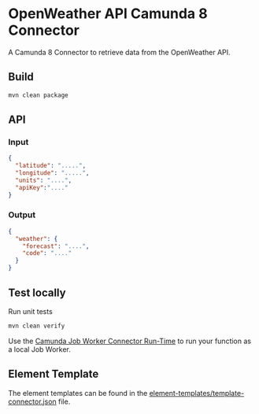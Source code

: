 # OpenWeather API Camunda 8 Connector

A Camunda 8 Connector to retrieve data from the OpenWeather API.

## Build

```bash
mvn clean package
```

## API

### Input

```json
{
  "latitude": ".....",
  "longitude": ".....",
  "units": "....",
  "apiKey":"...."
}
```

### Output

```json
{
  "weather": {
    "forecast": "....",
    "code": "...."
  }
}
```

## Test locally

Run unit tests

```bash
mvn clean verify
```

Use the [Camunda Job Worker Connector Run-Time](https://github.com/camunda/connector-framework/tree/main/runtime-job-worker) to run your function as a local Job Worker.

## Element Template

The element templates can be found in the [element-templates/template-connector.json](element-templates/template-connector.json) file.
